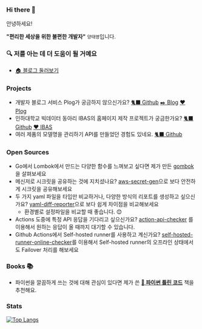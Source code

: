 ### Hi there 👋

안녕하세요! 

**"편리한 세상을 위한 불편한 개발자"** `양태영`입니다.

### 🔍 저를 아는 데 더 도움이 될 거예요
- [🏠 블로그 둘러보기](https://yangtaeyoung.github.io/)

### Projects
- 개발자 블로그 서비스 Plog가 궁금하지 않으신가요? [🐈‍⬛  Github](https://github.com/project-555) [✒️  Blog](https://project-555.github.io/) [❤️  Plog](https://www.plogcareers.net/)
- 인하대학교 빅데이터 동아리 IBAS의 홈페이지 제작 프로젝트가 궁금한가요? [🐈‍⬛  Github](https://github.com/YangTaeyoung/Inhabas.com) [❤️  IBAS](https://www.inhabas.com)
- 여러 제품의 모델명을 관리하기 API를 만들었던 경험도 있네요. [🐈‍⬛ Github](https://github.com/YangTaeyoung/MaPDuck-spring)

### Open Sources
 - Go에서 Lombok에서 만드는 다양한 함수를 느껴보고 싶다면 제가 만든 [gombok](https://github.com/YangTaeyoung/gombok)을 살펴보세요
 - 메신저로 시크릿을 공유하는 것에 지치셨나요? [aws-secret-gen](https://github.com/YangTaeyoung/aws-secret-gen)으로 보다 안전하게 시크릿을 공유해보세요
 - 두 가지 yaml 파일을 타입만 비교하거나, 다양한 방식의 리포트를 생성하고 싶으신가요? [yaml-diff-reporter](https://github.com/YangTaeyoung/yaml-diff-reporter)으로 보다 쉽게 차이점을 비교해보세요
   - 환경별로 설정파일을 비교할 때 좋습니다. 😊
 - Actions 도중에 특정 API 응답을 기다리고 싶으신가요? [action-api-checker](https://github.com/YangTaeyoung/action-api-checker) 를 이용해서 원하는 응답이 올 때까지 대기할 수 있습니다.
 - Github Actions에서 Self-hosted runner를 사용하고 계신가요? [self-hosted-runner-online-checker](https://github.com/YangTaeyoung/self-hosted-runner-online-checker)를 이용해서 Self-hosted runner의 오프라인 상태에서도 Failover 처리를 해보세요

### Books 📚
- 파이썬을 깔끔하게 쓰는 것에 대해 관심이 있다면 제가 쓴 [**📘 파이썬 틀린 코드**](https://wikidocs.net/book/8131) 책을 추천해요. 

### Stats
[![Top Langs](https://github-readme-stats.vercel.app/api/top-langs/?username=YangTaeyoung&hide=javascript,html,css,jupyter%20notebook,vue,php,scss)](https://github.com/anuraghazra/github-readme-stats)

<!--
**YangTaeyoung/YangTaeyoung** is a ✨ _special_ ✨ repository because its `README.md` (this file) appears on your GitHub profile.

Here are some ideas to get you started:

- 🔭 I’m currently working on ...
- 🌱 I’m currently learning ...
- 👯 I’m looking to collaborate on ...
- 🤔 I’m looking for help with ...
- 💬 Ask me about ...
- 📫 How to reach me: ...
- 😄 Pronouns: ...
- ⚡ Fun fact: ...
-->
